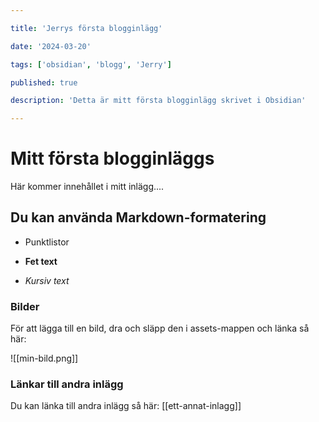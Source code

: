 ```yaml
---

title: 'Jerrys första blogginlägg'

date: '2024-03-20'

tags: ['obsidian', 'blogg', 'Jerry']

published: true

description: 'Detta är mitt första blogginlägg skrivet i Obsidian'

---
```


  

# Mitt första blogginläggs

  

Här kommer innehållet i mitt inlägg....

  

## Du kan använda Markdown-formatering

  

- Punktlistor

- **Fet text**

- _Kursiv text_

  

### Bilder

  

För att lägga till en bild, dra och släpp den i assets-mappen och länka så här:

![[min-bild.png]]

  

### Länkar till andra inlägg

  

Du kan länka till andra inlägg så här: [[ett-annat-inlagg]]